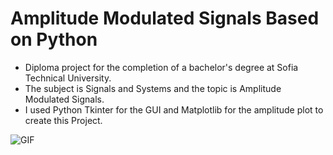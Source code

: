 # Amplitude Modulated Signals Based on Python
 - Diploma project for the completion of a bachelor's degree at Sofia Technical University.
 - The subject is Signals and Systems and the topic is Amplitude Modulated Signals.
 - I used Python Tkinter for the GUI and Matplotlib for the amplitude plot to create this Project.
 
![GIF](https://user-images.githubusercontent.com/115580585/216064193-0c9fa3cd-6990-4917-a5c6-8b48a09e9500.gif)
